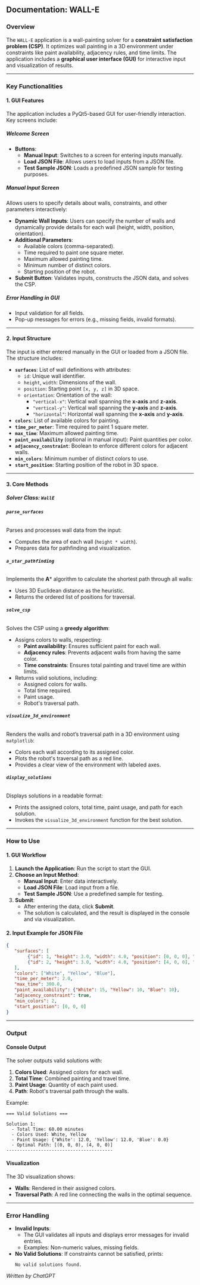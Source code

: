 ## **Documentation: WALL-E**

### **Overview**
The `WALL-E` application is a wall-painting solver for a **constraint satisfaction problem (CSP)**. It optimizes wall painting in a 3D environment under constraints like paint availability, adjacency rules, and time limits. The application includes a **graphical user interface (GUI)** for interactive input and visualization of results.

---

### **Key Functionalities**

#### **1. GUI Features**
The application includes a PyQt5-based GUI for user-friendly interaction. Key screens include:

##### **Welcome Screen**
- **Buttons**:
  - **Manual Input**: Switches to a screen for entering inputs manually.
  - **Load JSON File**: Allows users to load inputs from a JSON file.
  - **Test Sample JSON**: Loads a predefined JSON sample for testing purposes.

##### **Manual Input Screen**
Allows users to specify details about walls, constraints, and other parameters interactively:
- **Dynamic Wall Inputs**: Users can specify the number of walls and dynamically provide details for each wall (height, width, position, orientation).
- **Additional Parameters**:
  - Available colors (comma-separated).
  - Time required to paint one square meter.
  - Maximum allowed painting time.
  - Minimum number of distinct colors.
  - Starting position of the robot.
- **Submit Button**: Validates inputs, constructs the JSON data, and solves the CSP.

##### **Error Handling in GUI**
- Input validation for all fields.
- Pop-up messages for errors (e.g., missing fields, invalid formats).

---

#### **2. Input Structure**
The input is either entered manually in the GUI or loaded from a JSON file. The structure includes:
- **`surfaces`**: List of wall definitions with attributes:
  - `id`: Unique wall identifier.
  - `height`, `width`: Dimensions of the wall.
  - `position`: Starting point `[x, y, z]` in 3D space.
  - `orientation`: Orientation of the wall:
    - `"vertical-x"`: Vertical wall spanning the **x-axis** and **z-axis**.
    - `"vertical-y"`: Vertical wall spanning the **y-axis** and **z-axis**.
    - `"horizontal"`: Horizontal wall spanning the **x-axis** and **y-axis**.
- **`colors`**: List of available colors for painting.
- **`time_per_meter`**: Time required to paint 1 square meter.
- **`max_time`**: Maximum allowed painting time.
- **`paint_availability`** (optional in manual input): Paint quantities per color.
- **`adjacency_constraint`**: Boolean to enforce different colors for adjacent walls.
- **`min_colors`**: Minimum number of distinct colors to use.
- **`start_position`**: Starting position of the robot in 3D space.

---

#### **3. Core Methods**

##### **Solver Class: `WallE`**

###### **`parse_surfaces`**
Parses and processes wall data from the input:
- Computes the area of each wall (`height * width`).
- Prepares data for pathfinding and visualization.

###### **`a_star_pathfinding`**
Implements the **A*** algorithm to calculate the shortest path through all walls:
- Uses 3D Euclidean distance as the heuristic.
- Returns the ordered list of positions for traversal.

###### **`solve_csp`**
Solves the CSP using a **greedy algorithm**:
- Assigns colors to walls, respecting:
  - **Paint availability**: Ensures sufficient paint for each wall.
  - **Adjacency rules**: Prevents adjacent walls from having the same color.
  - **Time constraints**: Ensures total painting and travel time are within limits.
- Returns valid solutions, including:
  - Assigned colors for walls.
  - Total time required.
  - Paint usage.
  - Robot's traversal path.

###### **`visualize_3d_environment`**
Renders the walls and robot’s traversal path in a 3D environment using `matplotlib`:
- Colors each wall according to its assigned color.
- Plots the robot's traversal path as a red line.
- Provides a clear view of the environment with labeled axes.

###### **`display_solutions`**
Displays solutions in a readable format:
- Prints the assigned colors, total time, paint usage, and path for each solution.
- Invokes the `visualize_3d_environment` function for the best solution.

---

### **How to Use**

#### **1. GUI Workflow**
1. **Launch the Application**:
   Run the script to start the GUI.
2. **Choose an Input Method**:
   - **Manual Input**: Enter data interactively.
   - **Load JSON File**: Load input from a file.
   - **Test Sample JSON**: Use a predefined sample for testing.
3. **Submit**:
   - After entering the data, click **Submit**.
   - The solution is calculated, and the result is displayed in the console and via visualization.

#### **2. Input Example for JSON File**
```json
{
   "surfaces": [
        {"id": 1, "height": 3.0, "width": 4.0, "position": [0, 0, 0], "orientation": "vertical-x"},
        {"id": 2, "height": 3.0, "width": 4.0, "position": [4, 0, 0], "orientation": "vertical-y"}
   ],
   "colors": ["White", "Yellow", "Blue"],
   "time_per_meter": 2.0,
   "max_time": 300.0,
   "paint_availability": {"White": 15, "Yellow": 10, "Blue": 10},
   "adjacency_constraint": true,
   "min_colors": 2,
   "start_position": [0, 0, 0]
}
```

---

### **Output**

#### **Console Output**
The solver outputs valid solutions with:
1. **Colors Used**: Assigned colors for each wall.
2. **Total Time**: Combined painting and travel time.
3. **Paint Usage**: Quantity of each paint used.
4. **Path**: Robot's traversal path through the walls.

Example:
```plaintext
=== Valid Solutions ===

Solution 1:
  - Total Time: 60.00 minutes
  - Colors Used: White, Yellow
  - Paint Usage: {'White': 12.0, 'Yellow': 12.0, 'Blue': 0.0}
  - Optimal Path: [(0, 0, 0), (4, 0, 0)]
----------------------------------------
```

#### **Visualization**
The 3D visualization shows:
- **Walls**: Rendered in their assigned colors.
- **Traversal Path**: A red line connecting the walls in the optimal sequence.

---

### **Error Handling**
- **Invalid Inputs**:
  - The GUI validates all inputs and displays error messages for invalid entries.
  - Examples: Non-numeric values, missing fields.
- **No Valid Solutions**:
  If constraints cannot be satisfied, prints:
  ```plaintext
  No valid solutions found.
  ```


*Written by ChatGPT*